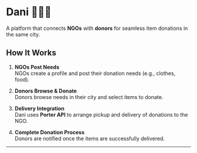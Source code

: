 # Dani 🧑‍🤝‍🧑

A platform that connects **NGOs** with **donors** for seamless item donations in the same city.

## How It Works

1. **NGOs Post Needs**  
   NGOs create a profile and post their donation needs (e.g., clothes, food).

2. **Donors Browse & Donate**  
   Donors browse needs in their city and select items to donate.

3. **Delivery Integration**  
   Dani uses **Porter API** to arrange pickup and delivery of donations to the NGO.

4. **Complete Donation Process**  
   Donors are notified once the items are successfully delivered.

___

